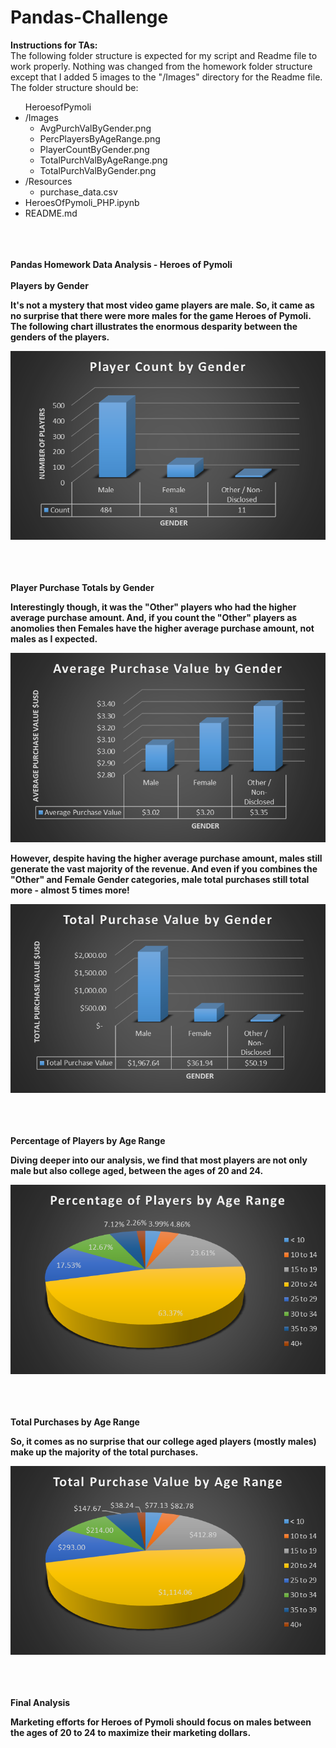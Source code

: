 # Pandas-Challenge

<b>Instructions for TAs:</b><br>
The following folder structure is expected for my script and Readme file to work properly.  Nothing was changed from the homework folder structure except that I added 5 images to the &quot;/Images&quot; directory for the Readme file.  The folder structure should be:

<ul>HeroesofPymoli
  <li>/Images<ul>
    <li>AvgPurchValByGender.png</li>
    <li>PercPlayersByAgeRange.png</li>
    <li>PlayerCountByGender.png</li>
    <li>TotalPurchValByAgeRange.png</li>
    <li>TotalPurchValByGender.png</li></ul>
  </li>
  <li>/Resources<ul>
    <li>purchase_data.csv</li></ul>
  </li>
  <li>HeroesOfPymoli_PHP.ipynb</li>
  <li>README.md</li>
</ul>

<br><br><br>
<b>Pandas Homework Data Analysis - Heroes of Pymoli</b>
<br><br>
<b>Players by Gender<b>

It's not a mystery that most video game players are male.  So, it came as no surprise that there were more males for the game Heroes of Pymoli.  The following chart illustrates the enormous desparity between the genders of the players.

<img src="https://github.com/patrickhpatin/Pandas-Challenge/blob/master/Images/PlayerCountByGender.png" />

<br><br><br>
<b>Player Purchase Totals by Gender<b>

Interestingly though, it was the &quot;Other&quot; players who had the higher average purchase amount.  And, if you count the &quot;Other&quot; players as anomolies then Females have the higher average purchase amount, not males as I expected.

<img src="https://github.com/patrickhpatin/Pandas-Challenge/blob/master/Images/AvgPurchValByGender.png" />

However, despite having the higher average purchase amount, males still generate the vast majority of the revenue.  And even if you combines the &quot;Other&quot; and Female Gender categories, male total purchases still total more - almost 5 times more!

<img src="https://github.com/patrickhpatin/Pandas-Challenge/blob/master/Images/TotalPurchValByGender.png" />

<br><br><br>
<b>Percentage of Players by Age Range<b>

Diving deeper into our analysis, we find that most players are not only male but also college aged, between the ages of 20 and 24.

<img src="https://github.com/patrickhpatin/Pandas-Challenge/blob/master/Images/PercPlayersByAgeRange.png" />

<br><br><br>
<b>Total Purchases by Age Range<b>

So, it comes as no surprise that our college aged players (mostly males) make up the majority of the total purchases.

<img src="https://github.com/patrickhpatin/Pandas-Challenge/blob/master/Images/TotalPurchValByAgeRange.png" />

<br><br><br>
<b>Final Analysis<b>
  
Marketing efforts for Heroes of Pymoli should focus on males between the ages of 20 to 24 to maximize their marketing dollars.
